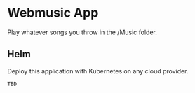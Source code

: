 # Webmusic App

Play whatever songs you throw in the /Music folder.

## Helm

Deploy this application with Kubernetes on any cloud provider. 

```
TBD
```